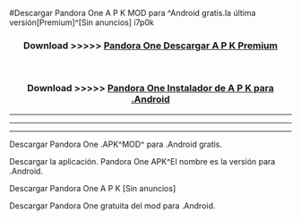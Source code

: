 #Descargar Pandora One  A P K MOD para ^Android gratis.la última versión[Premium]^[Sin anuncios] i7p0k



<div align="center">
<h3>Download >>>>> <a href="https://es-web.web.app/?es= Pandora One ">Pandora One  Descargar A P K Premium</a></h3><br>

<h3>Download >>>>> <a href="https://es-web.web.app/?es= Pandora One ">Pandora One  Instalador de A P K para .Android</a></h3>
</div>


----------------------------------------------------------

----------------------------------------------------------

----------------------------------------------------------

Descargar Pandora One  .APK^MOD^ para .Android gratis.

Descargar la aplicación. Pandora One  APK^El nombre es la versión para .Android.

Descargar Pandora One  A P K [Sin anuncios]

Descargar Pandora One  gratuita del mod para .Android.